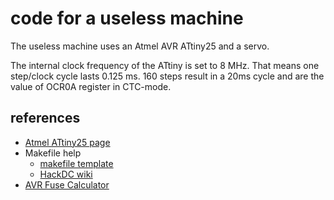 code for a useless machine
==========================

The useless machine uses an Atmel AVR ATtiny25 and a servo.

The internal clock frequency of the ATtiny is set to 8 MHz. That means
one step/clock cycle lasts 0.125 ms. 160 steps result in a 20ms cycle and are
the value of OCR0A register in CTC-mode.


references
----------
* [Atmel ATtiny25 page](http://www.atmel.com/devices/ATTINY25.aspx)
* Makefile help
    * [makefile template](https://github.com/ithron/AVR-Makefile)
    * [HackDC wiki](http://wiki.hacdc.org/index.php/AVR_Makefile)
* [AVR Fuse Calculator](http://www.engbedded.com/fusecalc/)